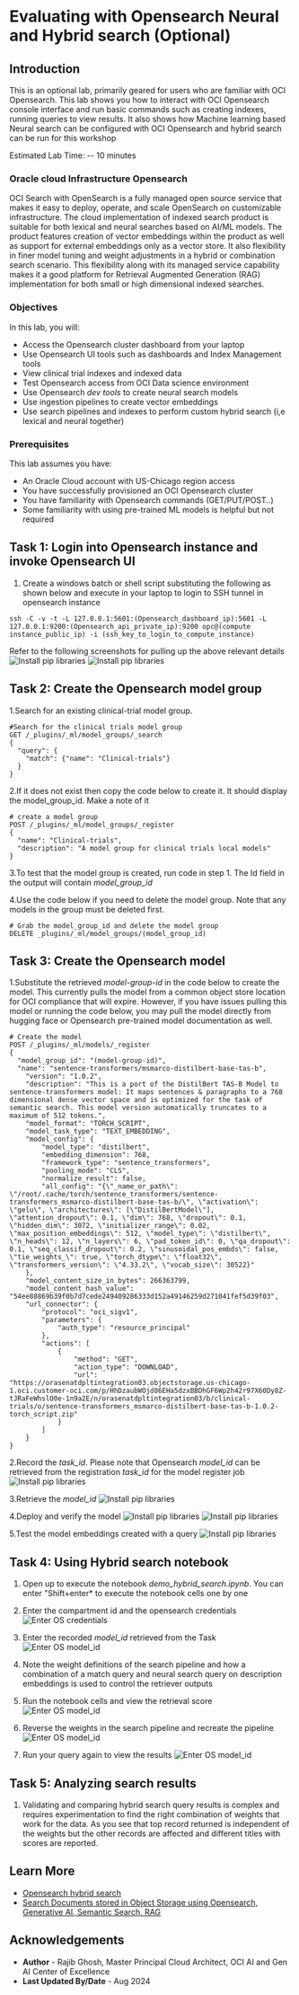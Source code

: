 # Evaluating with Opensearch Neural and Hybrid search (Optional)

## Introduction

This is an optional lab, primarily geared for users who are familiar with OCI Opensearch. This lab shows you how to interact with OCI Opensearch console interface and run basic commands such as creating indexes, running queries to view results. It also shows how Machine learning based Neural search can be configured with OCI Opensearch and hybrid search can be run for this workshop

Estimated Lab Time: -- 10 minutes

### Oracle cloud Infrastructure Opensearch

OCI Search with OpenSearch is a fully managed open source service that makes it easy to deploy, operate, and scale OpenSearch on customizable infrastructure. The cloud implementation of indexed search product is suitable for both lexical and neural searches based on AI/ML models. The product features creation of vector embeddings within the product as well as support for external embeddings only as a vector store. It also flexibility in finer model tuning and weight adjustments in a hybrid or combination search scenario. This flexibility along with its managed service capability makes it a good platform for Retrieval Augmented Generation (RAG) implementation for both small or high dimensional indexed searches.

### Objectives

In this lab, you will:

* Access the Opensearch cluster dashboard from your laptop
* Use Opensearch UI tools such as dashboards and Index Management tools
* View clinical trial indexes and indexed data
* Test Opensearch access from OCI Data science environment
* Use Opensearch *dev tools* to create neural search models
* Use ingestion pipelines to create vector embeddings
* Use search pipelines and indexes to perform custom hybrid search (i,e lexical and neural together)

### Prerequisites

This lab assumes you have:

* An Oracle Cloud account with US-Chicago region access
* You have successfully provisioned an OCI Opensearch cluster
* You have familiarity with Opensearch commands (GET/PUT/POST..)
* Some familiarity with using pre-trained ML models is helpful but not required

## Task 1: Login into Opensearch instance and invoke Opensearch UI

1. Create a windows batch or shell script substituting the following as shown below and execute in your laptop to login to SSH tunnel in opensearch instance

```text
ssh -C -v -t -L 127.0.0.1:5601:(Opensearch_dashboard_ip):5601 -L 127.0.0.1:9200:(Opensearch_api_private_ip):9200 opc@(compute instance_public_ip) -i (ssh_key_to_login_to_compute_instance)
```

Refer to the following screenshots for pulling up the above relevant details 
  ![Install pip libraries](images/lab6-os-13.png)
  ![Install pip libraries](images/lab6-compute-3.png)

## Task 2: Create the Opensearch model group

1.Search for an existing clinical-trial model group.

```text
#Search for the clinical trials model group
GET /_plugins/_ml/model_groups/_search
{
  "query": {
    "match": {"name": "Clinical-trials"}
  }
}
```

2.If it does not exist then copy the code below to create it. It should display the model_group_id. Make a note of it

```text
# create a model group 
POST /_plugins/_ml/model_groups/_register
{
  "name": "Clinical-trials",
  "description": "A model group for clinical trials local models"
}
```

3.To test that the model group is created, run code in step 1. The Id field in the output will contain *model_group_id*

4.Use the code below if you need to delete the model group. Note that any models in the group must be deleted first.

```text
# Grab the model_group_id and delete the model group
DELETE _plugins/_ml/model_groups/(model_group_id)
```

## Task 3: Create the Opensearch model

1.Substitute the retrieved *model-group-id* in the code below to create the model. This currently pulls the model from a common object store location for OCI compliance that will expire. However, if you have issues pulling this model or running the code below, you may pull the model directly from hugging face or Opensearch pre-trained model documentation as well.

```text
# Create the model
POST /_plugins/_ml/models/_register
{
  "model_group_id": "(model-group-id)",
  "name": "sentence-transformers/msmarco-distilbert-base-tas-b",
    "version": "1.0.2",
    "description": "This is a port of the DistilBert TAS-B Model to sentence-transformers model: It maps sentences & paragraphs to a 768 dimensional dense vector space and is optimized for the task of semantic search. This model version automatically truncates to a maximum of 512 tokens.",
    "model_format": "TORCH_SCRIPT",
    "model_task_type": "TEXT_EMBEDDING",
    "model_config": {
        "model_type": "distilbert",
        "embedding_dimension": 768,
        "framework_type": "sentence_transformers",
        "pooling_mode": "CLS",
        "normalize_result": false,
        "all_config": "{\"_name_or_path\": \"/root/.cache/torch/sentence_transformers/sentence-transformers_msmarco-distilbert-base-tas-b/\", \"activation\": \"gelu\", \"architectures\": [\"DistilBertModel\"], \"attention_dropout\": 0.1, \"dim\": 768, \"dropout\": 0.1, \"hidden_dim\": 3072, \"initializer_range\": 0.02, \"max_position_embeddings\": 512, \"model_type\": \"distilbert\", \"n_heads\": 12, \"n_layers\": 6, \"pad_token_id\": 0, \"qa_dropout\": 0.1, \"seq_classif_dropout\": 0.2, \"sinusoidal_pos_embds\": false, \"tie_weights_\": true, \"torch_dtype\": \"float32\", \"transformers_version\": \"4.33.2\", \"vocab_size\": 30522}"
    },
    "model_content_size_in_bytes": 266363799,
    "model_content_hash_value": "54ee88869b39f0b7d7cede249409286333d152a49146259d271041fef5d39f03",
    "url_connector": {
        "protocol": "oci_sigv1",
        "parameters": {
            "auth_type": "resource_principal"
        },
        "actions": [
            {
                "method": "GET",
                "action_type": "DOWNLOAD",
                "url": "https://orasenatdpltintegration03.objectstorage.us-chicago-1.oci.customer-oci.com/p/HhDzaubWOjd86EHa5dzxBBDhGF6Wp2h42r97X60Dy8Z-tJRaFeWhslO0e-1n9a2E/n/orasenatdpltintegration03/b/clinical-trials/o/sentence-transformers_msmarco-distilbert-base-tas-b-1.0.2-torch_script.zip"
            }
        ]
    }
}
```

2.Record the *task_id*. Please note that Opensearch *model_id* can be retrieved from the registration *task_id* for the model register job
  ![Install pip libraries](images/lab6-os-8.png)

3.Retrieve the *model_id*
  ![Install pip libraries](images/lab6-os-9.png)

4.Deploy and verify the model
  ![Install pip libraries](images/lab6-os-10.png)
  ![Install pip libraries](images/lab6-os-11.png)

5.Test the model embeddings created with a query
  ![Install pip libraries](images/lab6-os-12.png)

## Task 4: Using Hybrid search notebook

1. Open up to execute the notebook *demo_hybrid_search.ipynb*. You can enter "Shift+enter* to execute the notebook cells one by one

2. Enter the compartment id and the opensearch credentials
  ![Enter OS credentials](images/lab6-note-os-1.png)

3. Enter the recorded *model_id* retrieved from the Task
  ![Enter OS model_id](images/lab6-note-os-2.png)

4. Note the weight definitions of the search pipeline and how a combination of a match query and neural search query on description embeddings is used to control the retriever outputs

5. Run the notebook cells and view the retrieval score  
  ![Enter OS model_id](images/lab6-note-os-3.png)

6. Reverse the weights in the search pipeline and recreate the pipeline 
  ![Enter OS model_id](images/lab6-note-os-4.png)

7. Run your query again to view the results
  ![Enter OS model_id](images/lab6-note-os-5.png)

## Task 5: Analyzing search results

1. Validating and comparing hybrid search query results is complex and requires experimentation to find the right combination of weights that work for the data. As you see that top record returned is independent of the weights but the other records are affected and different titles with scores are reported. 

## Learn More

* [Opensearch hybrid search](https://opensearch.org/docs/latest/search-plugins/hybrid-search/#step-4-configure-a-search-pipeline)
* [Search Documents stored in Object Storage using Opensearch, Generative AI, Semantic Search, RAG](https://apexapps.oracle.com/pls/apex/r/dbpm/livelabs/view-workshop?wid=3762)

## Acknowledgements

* **Author** - Rajib Ghosh, Master Principal Cloud Architect, OCI AI and Gen AI Center of Excellence
* **Last Updated By/Date** - Aug 2024


